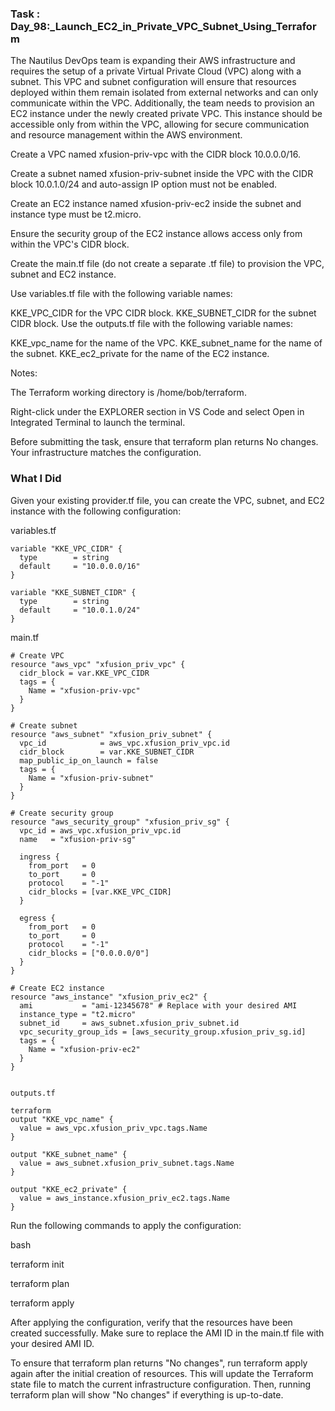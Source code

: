 ### Task : Day_98:_Launch_EC2_in_Private_VPC_Subnet_Using_Terraform

The Nautilus DevOps team is expanding their AWS infrastructure and requires the setup of a private Virtual Private Cloud (VPC) along with a subnet. This VPC and subnet configuration will ensure that resources deployed within them remain isolated from external networks and can only communicate within the VPC. Additionally, the team needs to provision an EC2 instance under the newly created private VPC. This instance should be accessible only from within the VPC, allowing for secure communication and resource management within the AWS environment.

Create a VPC named xfusion-priv-vpc with the CIDR block 10.0.0.0/16.

Create a subnet named xfusion-priv-subnet inside the VPC with the CIDR block 10.0.1.0/24 and auto-assign IP option must not be enabled.

Create an EC2 instance named xfusion-priv-ec2 inside the subnet and instance type must be t2.micro.

Ensure the security group of the EC2 instance allows access only from within the VPC's CIDR block.

Create the main.tf file (do not create a separate .tf file) to provision the VPC, subnet and EC2 instance.

Use variables.tf file with the following variable names:

KKE_VPC_CIDR for the VPC CIDR block.
KKE_SUBNET_CIDR for the subnet CIDR block.
Use the outputs.tf file with the following variable names:

KKE_vpc_name for the name of the VPC.
KKE_subnet_name for the name of the subnet.
KKE_ec2_private for the name of the EC2 instance.

Notes:

The Terraform working directory is /home/bob/terraform.

Right-click under the EXPLORER section in VS Code and select Open in Integrated Terminal to launch the terminal.

Before submitting the task, ensure that terraform plan returns No changes. Your infrastructure matches the configuration.

### What I Did

Given your existing provider.tf file, you can create the VPC, subnet, and EC2 instance with the following configuration:

variables.tf

```
variable "KKE_VPC_CIDR" {
  type        = string
  default     = "10.0.0.0/16"
}

variable "KKE_SUBNET_CIDR" {
  type        = string
  default     = "10.0.1.0/24"
}
```

main.tf

```
# Create VPC
resource "aws_vpc" "xfusion_priv_vpc" {
  cidr_block = var.KKE_VPC_CIDR
  tags = {
    Name = "xfusion-priv-vpc"
  }
}

# Create subnet
resource "aws_subnet" "xfusion_priv_subnet" {
  vpc_id            = aws_vpc.xfusion_priv_vpc.id
  cidr_block        = var.KKE_SUBNET_CIDR
  map_public_ip_on_launch = false
  tags = {
    Name = "xfusion-priv-subnet"
  }
}

# Create security group
resource "aws_security_group" "xfusion_priv_sg" {
  vpc_id = aws_vpc.xfusion_priv_vpc.id
  name   = "xfusion-priv-sg"

  ingress {
    from_port   = 0
    to_port     = 0
    protocol    = "-1"
    cidr_blocks = [var.KKE_VPC_CIDR]
  }

  egress {
    from_port   = 0
    to_port     = 0
    protocol    = "-1"
    cidr_blocks = ["0.0.0.0/0"]
  }
}

# Create EC2 instance
resource "aws_instance" "xfusion_priv_ec2" {
  ami           = "ami-12345678" # Replace with your desired AMI
  instance_type = "t2.micro"
  subnet_id     = aws_subnet.xfusion_priv_subnet.id
  vpc_security_group_ids = [aws_security_group.xfusion_priv_sg.id]
  tags = {
    Name = "xfusion-priv-ec2"
  }
}


outputs.tf

terraform
output "KKE_vpc_name" {
  value = aws_vpc.xfusion_priv_vpc.tags.Name
}

output "KKE_subnet_name" {
  value = aws_subnet.xfusion_priv_subnet.tags.Name
}

output "KKE_ec2_private" {
  value = aws_instance.xfusion_priv_ec2.tags.Name
}
```
Run the following commands to apply the configuration:


bash

terraform init

terraform plan

terraform apply


After applying the configuration, verify that the resources have been created successfully. Make sure to replace the AMI ID in the main.tf file with your desired AMI ID.

To ensure that terraform plan returns "No changes", run terraform apply again after the initial creation of resources. This will update the Terraform state file to match the current infrastructure configuration. Then, running terraform plan will show "No changes" if everything is up-to-date.
